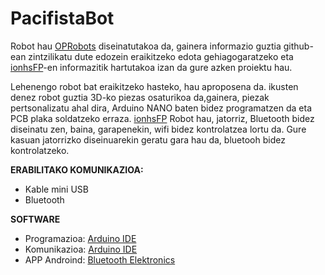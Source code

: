 # PacifistaBot
Robot hau [OPRobots](https://github.com/OPRobots) diseinatutakoa da, gainera informazio guztia github-ean zintzilikatu dute edozein eraikitzeko edota gehiagogaratzeko eta [ionhsFP](https://github.com/ionhsFP)-en informazitik hartutakoa izan da gure azken proiektu hau.

Lehenengo robot bat eraikitzeko hasteko, hau aproposena da. ikusten denez robot guztia 3D-ko piezas osaturikoa da,gainera, piezak pertsonalizatu ahal dira, Arduino NANO baten bidez programatzen da eta PCB plaka soldatzeko erraza.
[ionhsFP](https://drive.google.com/file/d/10EezfLya-EukxTjCjV9P1Jr0ghWxqBgg/view)
Robot hau, jatorriz, Bluetooth bidez diseinatu zen, baina, garapenekin, wifi bidez kontrolatzea lortu da. Gure kasuan jatorrizko diseinuarekin geratu gara hau da, bluetooh bidez kontrolatzeko. 

**ERABILITAKO KOMUNIKAZIOA:**
- Kable mini USB
- Bluetooth

**SOFTWARE**
- Programazioa: [Arduino IDE](https://www.arduino.cc/en/software)
- Komunikazioa: [Arduino IDE](https://www.arduino.cc/)
- APP Androind: [Bluetooth Elektronics](https://www.keuwl.com/apps/bluetoothelectronics/)


